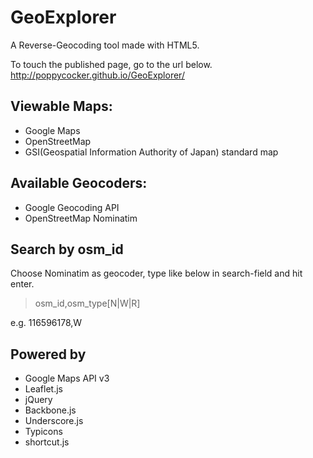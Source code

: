 GeoExplorer
===========

A Reverse-Geocoding tool made with HTML5.

To touch the published page, go to the url below.  
http://poppycocker.github.io/GeoExplorer/

## Viewable Maps:
* Google Maps
* OpenStreetMap
* GSI(Geospatial Information Authority of Japan) standard map

## Available Geocoders:
* Google Geocoding API
* OpenStreetMap Nominatim
 
## Search by osm_id
Choose Nominatim as geocoder, type like below in search-field and hit enter.
> osm_id,osm_type[N|W|R]

e.g.  116596178,W

## Powered by
* Google Maps API v3
* Leaflet.js
* jQuery
* Backbone.js
* Underscore.js
* Typicons
* shortcut.js
